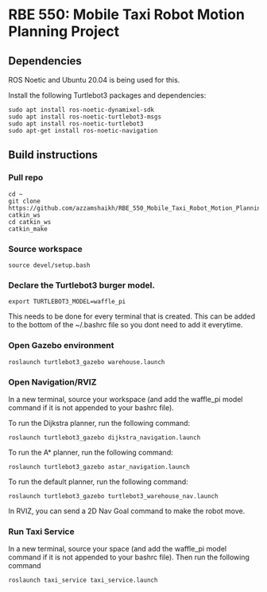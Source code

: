 # RBE 550: Mobile Taxi Robot Motion Planning Project

## Dependencies

ROS Noetic and Ubuntu 20.04 is being used for this.

Install the following Turtlebot3 packages and dependencies:

```
sudo apt install ros-noetic-dynamixel-sdk
sudo apt install ros-noetic-turtlebot3-msgs
sudo apt install ros-noetic-turtlebot3
sudo apt-get install ros-noetic-navigation
```

## Build instructions

### Pull repo
```
cd ~
git clone https://github.com/azzamshaikh/RBE_550_Mobile_Taxi_Robot_Motion_Planning_Project.git catkin_ws
cd catkin_ws
catkin_make
```
### Source workspace

```
source devel/setup.bash
```
### Declare the Turtlebot3 burger model. 

```
export TURTLEBOT3_MODEL=waffle_pi
```

This needs to be done for every terminal that is created. This can be added to the bottom of the ~/.bashrc file so you dont need to add it everytime. 

###  Open Gazebo environment

```
roslaunch turtlebot3_gazebo warehouse.launch
```

### Open Navigation/RVIZ

In a new terminal, source your workspace (and add the waffle_pi model command if it is not appended to your bashrc file). 

To run the Dijkstra planner, run the following command:

```
roslaunch turtlebot3_gazebo dijkstra_navigation.launch
```

To run the A* planner, run the following command:

```
roslaunch turtlebot3_gazebo astar_navigation.launch
```

To run the default planner, run the following command:

```
roslaunch turtlebot3_gazebo turtlebot3_warehouse_nav.launch
```

In RVIZ, you can send a 2D Nav Goal command to make the robot move. 

### Run Taxi Service

In a new terminal, source your space (and add the waffle_pi model command if it is not appended to your bashrc file). Then run the following command

```
roslaunch taxi_service taxi_service.launch
```

